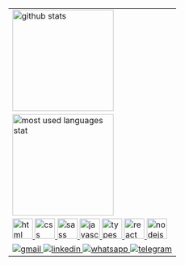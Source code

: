 <table>
  <tbody>
    <tr>
      <td>
        <img height="200px" alt="github stats" src="https://github-readme-stats.vercel.app/api?username=daviprios&show_icons=true&theme=dracula">
      </td>
    </tr>
    <tr>
      <td>
        <img height="200px" alt="most used languages stat" src="https://github-readme-stats.vercel.app/api/top-langs/?username=daviprios&layout=compact&theme=dracula&langs_count=8">
      </td>
    </tr>
    <tr>
      <td>
        <a href="https://github.com/daviprios">
          <img height="40px" alt="html icon" src="https://cdn.jsdelivr.net/gh/devicons/devicon/icons/html5/html5-original.svg" />
          <img height="40px" alt="css icon" src="https://cdn.jsdelivr.net/gh/devicons/devicon/icons/css3/css3-original.svg" />
          <img height="40px" alt="sass icon" src="https://cdn.jsdelivr.net/gh/devicons/devicon/icons/sass/sass-original.svg" />
          <img height="40px" alt="javascript icon" src="https://cdn.jsdelivr.net/gh/devicons/devicon/icons/javascript/javascript-original.svg" />
          <img height="40px" alt="typescript icon" src="https://cdn.jsdelivr.net/gh/devicons/devicon/icons/typescript/typescript-original.svg" />
          <img height="40px" alt="react icon" src="https://cdn.jsdelivr.net/gh/devicons/devicon/icons/react/react-original.svg" />
          <img height="40px" alt="nodejs icon" src="https://cdn.jsdelivr.net/gh/devicons/devicon/icons/nodejs/nodejs-original.svg" />
        </a>
      </td>
    </tr>
    <tr>
      <td>
        <a href="mailto:davipaimrios@gmail.com">
          <img alt="gmail" src="https://img.shields.io/badge/Gmail-D14836?style=for-the-badge&logo=gmail&logoColor=white">
        </a>
        <a href="https://www.linkedin.com/in/daviprios/">
          <img alt="linkedin" src="https://img.shields.io/badge/LinkedIn-0077B5?style=for-the-badge&logo=linkedin&logoColor=white">
        </a>
        <a href="https://wa.me/5571987199627">
          <img alt="whatsapp" src="https://img.shields.io/badge/WhatsApp-25D366?style=for-the-badge&logo=whatsapp&logoColor=white">
        </a>
        <a href="https://t.me/daviprios">
          <img alt="telegram" src="https://img.shields.io/badge/Telegram-2CA5E0?style=for-the-badge&logo=telegram&logoColor=white">
        </a>
      </td>
    </tr>
  </tbody>
</table>

